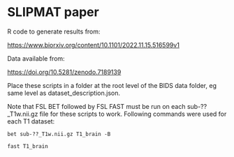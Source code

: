 # SLIPMAT paper

R code to generate results from:

https://www.biorxiv.org/content/10.1101/2022.11.15.516599v1

Data available from:

https://doi.org/10.5281/zenodo.7189139

Place these scripts in a folder at the root level of the BIDS data folder, eg same level as dataset_description.json.

Note that FSL BET followed by FSL FAST must be run on each sub-??_T1w.nii.gz file for these scripts to work. Following commands were used for each T1 dataset:

`bet sub-??_T1w.nii.gz T1_brain -B`

`fast T1_brain`
